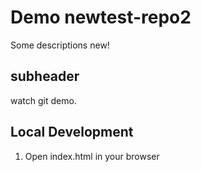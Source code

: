 # Demo newtest-repo2

Some descriptions new!
## subheader

watch git demo.

## Local Development 

1. Open index.html in your browser